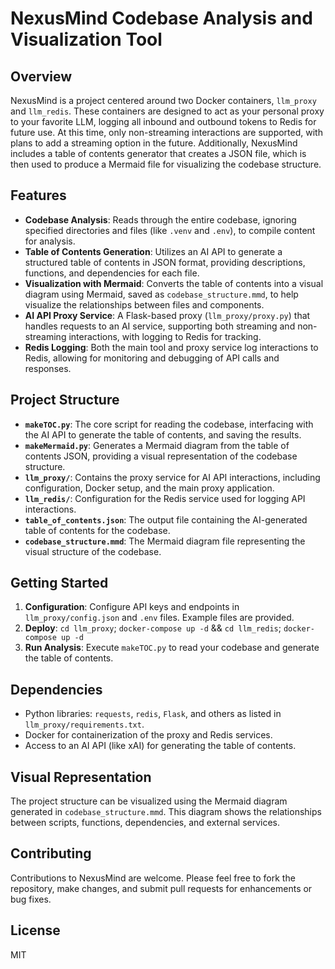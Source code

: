 # NexusMind Codebase Analysis and Visualization Tool

## Overview
NexusMind is a project centered around two Docker containers, `llm_proxy` and `llm_redis`. These containers are designed to act as your personal proxy to your favorite LLM, logging all inbound and outbound tokens to Redis for future use. At this time, only non-streaming interactions are supported, with plans to add a streaming option in the future. Additionally, NexusMind includes a table of contents generator that creates a JSON file, which is then used to produce a Mermaid file for visualizing the codebase structure.

## Features
- **Codebase Analysis**: Reads through the entire codebase, ignoring specified directories and files (like `.venv` and `.env`), to compile content for analysis.
- **Table of Contents Generation**: Utilizes an AI API to generate a structured table of contents in JSON format, providing descriptions, functions, and dependencies for each file.
- **Visualization with Mermaid**: Converts the table of contents into a visual diagram using Mermaid, saved as `codebase_structure.mmd`, to help visualize the relationships between files and components.
- **AI API Proxy Service**: A Flask-based proxy (`llm_proxy/proxy.py`) that handles requests to an AI service, supporting both streaming and non-streaming interactions, with logging to Redis for tracking.
- **Redis Logging**: Both the main tool and proxy service log interactions to Redis, allowing for monitoring and debugging of API calls and responses.

## Project Structure
- **`makeTOC.py`**: The core script for reading the codebase, interfacing with the AI API to generate the table of contents, and saving the results.
- **`makeMermaid.py`**: Generates a Mermaid diagram from the table of contents JSON, providing a visual representation of the codebase structure.
- **`llm_proxy/`**: Contains the proxy service for AI API interactions, including configuration, Docker setup, and the main proxy application.
- **`llm_redis/`**: Configuration for the Redis service used for logging API interactions.
- **`table_of_contents.json`**: The output file containing the AI-generated table of contents for the codebase.
- **`codebase_structure.mmd`**: The Mermaid diagram file representing the visual structure of the codebase.

## Getting Started
1. **Configuration**: Configure API keys and endpoints in `llm_proxy/config.json` and `.env` files. Example files are provided.
2. **Deploy**: `cd llm_proxy`; `docker-compose up -d` && `cd llm_redis`; `docker-compose up -d`
3. **Run Analysis**: Execute `makeTOC.py` to read your codebase and generate the table of contents.


## Dependencies
- Python libraries: `requests`, `redis`, `Flask`, and others as listed in `llm_proxy/requirements.txt`.
- Docker for containerization of the proxy and Redis services.
- Access to an AI API (like xAI) for generating the table of contents.

## Visual Representation
The project structure can be visualized using the Mermaid diagram generated in `codebase_structure.mmd`. This diagram shows the relationships between scripts, functions, dependencies, and external services.

## Contributing
Contributions to NexusMind are welcome. Please feel free to fork the repository, make changes, and submit pull requests for enhancements or bug fixes.

## License
MIT
